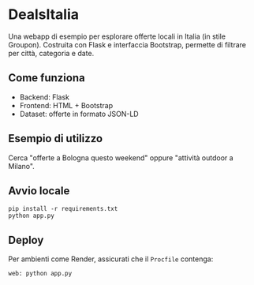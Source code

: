 # DealsItalia

Una webapp di esempio per esplorare offerte locali in Italia (in stile Groupon). Costruita con Flask e interfaccia Bootstrap, permette di filtrare per città, categoria e date.

## Come funziona

- Backend: Flask
- Frontend: HTML + Bootstrap
- Dataset: offerte in formato JSON-LD

## Esempio di utilizzo

Cerca "offerte a Bologna questo weekend" oppure "attività outdoor a Milano".

## Avvio locale

```
pip install -r requirements.txt
python app.py
```

## Deploy

Per ambienti come Render, assicurati che il `Procfile` contenga:
```
web: python app.py
```
